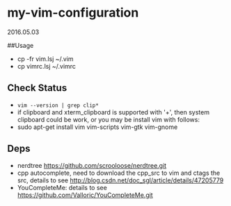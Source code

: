 # my-vim-configuration

2016.05.03

##Usage
* cp -fr vim.lsj ~/.vim
* cp vimrc.lsj ~/.vimrc

## Check Status
* ```vim --version | grep clip*```   
* if clipboard and xterm_clipboard is supported with '+', then system
clipboard could be work, or you may be install vim with follows:   
* sudo apt-get install vim vim-scripts vim-gtk vim-gnome

## Deps
* nerdtree https://github.com/scrooloose/nerdtree.git
* cpp autocomplete, need to download the cpp_src to vim and ctags the src, details to see http://blog.csdn.net/doc_sgl/article/details/47205779
* YouCompleteMe: details to see https://github.com/Valloric/YouCompleteMe.git
